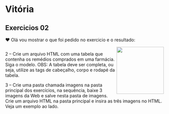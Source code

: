 # Vitória
<h2 align="left">Exercicios 02</h2>
<p>❤ Olá vou mostrar o que foi pedido no exercicio e o resultado:</p>

<img align="right" height="150" src="https://i.gifer.com/cV.gif"  />

   <img src="img/img.png" alt="">
<p>2 – Crie um arquivo HTML com uma tabela que contenha os remédios comprados em uma
farmácia. Siga o modelo.
OBS: A tabela deve ser completa, ou seja, utilize as tags de cabeçalho, corpo e rodapé da tabela.</p>


<p>3 – Crie uma pasta chamada imagens na pasta principal
dos exercícios, na sequência, baixe 3 imagens da Web e
salve nesta pasta de imagens. Crie um arquivo HTML na
pasta principal e insira as três imagens no HTML. Veja um
exemplo ao lado.</p>